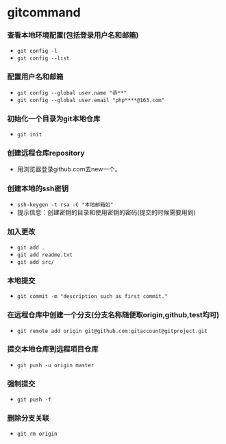 # gitcommand

### 查看本地环境配置(包括登录用户名和邮箱)
- `git config -l`
- `git config --list`

### 配置用户名和邮箱
- `git config --global user.name "恭**"`
- `git config --global user.email "php****@163.com"`

### 初始化一个目录为git本地仓库 
- `git init`

### 创建远程仓库repository
- 用浏览器登录github.com去new一个。

### 创建本地的ssh密钥
- `ssh-keygen -t rsa -C "本地邮箱如"`
- 提示信息：创建密钥的目录和使用密钥的密码(提交的时候需要用到)

### 加入更改
- `git add .`
- `git add readme.txt`
- `git add src/`

### 本地提交
- `git commit -m "description such as first commit."`

### 在远程仓库中创建一个分支(分支名称随便取origin,github,test均可)
- `git remote add origin git@github.com:gitaccount@gitproject.git`

### 提交本地仓库到远程项目仓库
- `git push -u origin master`

### 强制提交
- `git push -f`

### 删除分支关联
- `git rm origin`
